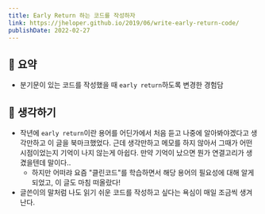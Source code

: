 ```yaml
---
title: Early Return 하는 코드를 작성하자
link: https://jheloper.github.io/2019/06/write-early-return-code/
publishDate: 2022-02-27
---
```


## 📝 요약

- 분기문이 있는 코드를 작성했을 때 `early return`하도록 변경한 경험담

## 🤔 생각하기

- 작년에 `early return`이란 용어를 어딘가에서 처음 듣고 나중에 알아봐야겠다고 생각만하고 이 글을 북마크했었다. 근데 생각만하고 메모를 하지 않아서 그때가 어떤 시점이었는지 기억이 나지 않는게 아쉽다. 만약 기억이 났으면 뭔가 연결고리가 생겼을텐데 말이다..
  - 하지만 어떠랴 요즘 "클린코드"를 학습하면서 해당 용어의 필요성에 대해 알게되었고, 이 글도 마침 떠올랐다!
- 글쓴이의 말처럼 나도 읽기 쉬운 코드를 작성하고 싶다는 욕심이 매일 조금씩 생겨난다.

